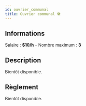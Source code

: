```yaml
---
id: ouvrier_communal
title: Ouvrier communal 🛠️
---
```


## Informations
Salaire : **$10/h** - Nombre maximum : **3**

## Description
Bientôt disponible.

## Règlement
Bientôt disponible.